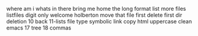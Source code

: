 where am i
whats in there
bring me home
the long format
list more files
listfiles digit only
welcome holberton
move that file
first delete
first dir deletion
10 back
11-lists
file type
symbolic link
copy html
uppercase
clean emacs
17 tree
18 commas